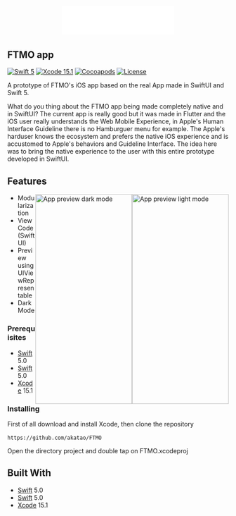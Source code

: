 <h3 align="center">
  <a href="https://github.com/akatao/FTMO/blob/main/FTMO-logo-light.png">
  <img src="https://github.com/akatao/FTMO/blob/main/FTMO-logo-light.png?raw=true" alt="FTMO Logo" width="256">
  </a>
</h3>

## FTMO app

[![Swift 5](https://img.shields.io/badge/Swift-5.0-blue.svg?style=flat)](https://swift.org)
[![Xcode 15.1](https://img.shields.io/badge/Xcode-15.1-blue.svg?style=flat)](https://developer.apple.com/xcode/)
[![Cocoapods](https://img.shields.io/badge/cocoapods-compatible-brightgreen.svg?style=flat)](https://cocoapods.org)
[![License](https://img.shields.io/badge/license-MIT-brightgreen.svg?style=flat)](https://github.com/akatao/IMDbMazing/blob/main/LICENSE)

A prototype of FTMO's iOS app based on the real App made in SwiftUI and Swift 5.

What do you thing about the FTMO app being made completely native and in SwiftUI?
The current app is really good but it was made in Flutter and the iOS user really understands the Web Mobile Experience, in Apple's Human Interface Guideline there is no Hamburguer menu for example.
The Apple's harduser knows the ecosystem and prefers the native iOS experience and is accustomed to Apple's behaviors and Guideline Interface.
The idea here was to bring the native experience to the user with this entire prototype developed in SwiftUI.


## Features

<img src="https://github.com/akatao/IMDbMazing/blob/main/assets/light3_.png" align="right"
     title="App preview light mode" width="220  " height="476">

<img src="https://github.com/akatao/IMDbMazing/blob/main/assets/dark3_.png" align="right"
     title="App preview dark mode" width="220 " height="476">

* Modularization
* View Code (SwiftUI)
* Preview using UIViewRepresentable
* Dark Mode

### Prerequisites

* [Swift](https://swift.org/) 5.0
* [Swift](https://developer.apple.com/xcode/swiftui/) 5.0
* [Xcode](https://developer.apple.com/xcode/) 15.1

### Installing

First of all download and install Xcode, then clone the repository

```
https://github.com/akatao/FTMO
```

Open the directory project and double tap on FTMO.xcodeproj


## Built With

* [Swift](https://swift.org/) 5.0
* [Swift](https://developer.apple.com/xcode/swiftui/) 5.0
* [Xcode](https://developer.apple.com/xcode/) 15.1

